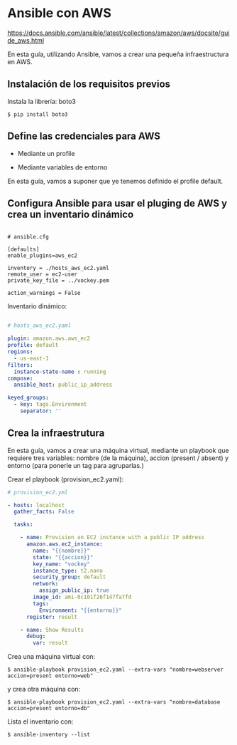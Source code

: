 # Ansible con AWS
https://docs.ansible.com/ansible/latest/collections/amazon/aws/docsite/guide_aws.html

En esta guía, utilizando Ansible, vamos a crear una pequeña infraestructura en AWS.


## Instalación de los requisitos previos

Instala la librería: boto3

```
$ pip install boto3

```

## Define las credenciales para AWS

- Mediante un profile

- Mediante variables de entorno

En esta guía, vamos a suponer que ye tenemos definido el profile default.


## Configura Ansible para usar el pluging de AWS y  crea un inventario dinámico

```

# ansible.cfg

[defaults]
enable_plugins=aws_ec2

inventory = ./hosts_aws_ec2.yaml
remote_user = ec2-user
private_key_file = ../vockey.pem

action_warnings = False

```
Inventario dinámico:

```yaml

# hosts_aws_ec2.yaml

plugin: amazon.aws.aws_ec2
profile: default
regions:
  - us-east-1
filters:
  instance-state-name : running
compose:
  ansible_host: public_ip_address

keyed_groups:
  - key: tags.Environment
    separator: ''
```

## Crea la infraestrutura

En esta guía, vamos a crear una máquina virtual, mediante un playbook que requiere tres variables:
nombre (de la máquina), accion (present / absent) y entorno (para ponerle un tag para agruparlas.)

Crear el playbook (provision_ec2.yaml):

```yaml
# provision_ec2.yml

- hosts: localhost
  gather_facts: False

  tasks:

    - name: Provision an EC2 instance with a public IP address
      amazon.aws.ec2_instance:
        name: "{{nombre}}"
        state: "{{accion}}"
        key_name: "vockey"
        instance_type: t2.nano
        security_group: default
        network:
          assign_public_ip: true
        image_id: ami-0c101f26f147fa7fd
        tags:
          Environment: "{{entorno}}"
      register: result

    - name: Show Results
      debug:
        var: result

```

Crea una máquina virtual con:

```
$ ansible-playbook provision_ec2.yaml --extra-vars "nombre=webserver accion=present entorno=web"
```

y crea otra máquina con:

```
$ ansible-playbook provision_ec2.yaml --extra-vars "nombre=database accion=present entorno=db"
```

Lista el inventario con:

```
$ ansible-inventory --list
```